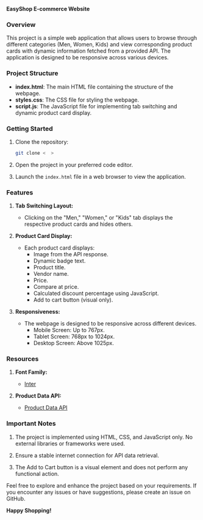 **EasyShop E-commerce Website**

### Overview

This project is a simple web application that allows users to browse through different categories (Men, Women, Kids) and view corresponding product cards with dynamic information fetched from a provided API. The application is designed to be responsive across various devices.

### Project Structure

- **index.html**: The main HTML file containing the structure of the webpage.
- **styles.css**: The CSS file for styling the webpage.
- **script.js**: The JavaScript file for implementing tab switching and dynamic product card display.

### Getting Started

1. Clone the repository:

   ```bash
   git clone <  >
   ```

2. Open the project in your preferred code editor.

3. Launch the `index.html` file in a web browser to view the application.

### Features

1. **Tab Switching Layout:**
   - Clicking on the "Men," "Women," or "Kids" tab displays the respective product cards and hides others.

2. **Product Card Display:**
   - Each product card displays:
     - Image from the API response.
     - Dynamic badge text.
     - Product title.
     - Vendor name.
     - Price.
     - Compare at price.
     - Calculated discount percentage using JavaScript.
     - Add to cart button (visual only).

3. **Responsiveness:**
   - The webpage is designed to be responsive across different devices.
     - Mobile Screen: Up to 767px.
     - Tablet Screen: 768px to 1024px.
     - Desktop Screen: Above 1025px.

### Resources

1. **Font Family:**
   - [Inter](https://fonts.google.com/specimen/Inter)

2. **Product Data API:**
   - [Product Data API](https://cdn.shopify.com/s/files/1/0564/3685/0790/files/multiProduct.json)

### Important Notes

1. The project is implemented using HTML, CSS, and JavaScript only. No external libraries or frameworks were used.

2. Ensure a stable internet connection for API data retrieval.

3. The Add to Cart button is a visual element and does not perform any functional action.

Feel free to explore and enhance the project based on your requirements. If you encounter any issues or have suggestions, please create an issue on GitHub.

**Happy Shopping!**